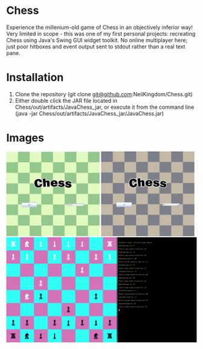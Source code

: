 # Chess

Experience the millenium-old game of Chess in an objectively inferior way! Very limited in scope - 
this was one of my first personal projects: recreating Chess using Java's Swing GUI widget toolkit. 
No online multiplayer here; just poor hitboxes and event output sent to stdout rather than a real 
text pane.

# Installation

1. Clone the repository (git clone git@github.com:NeilKingdom/Chess.git)
2. Either double click the JAR file located in Chess/out/artifacts/JavaChess_jar, or execute
it from the command line (java -jar Chess/out/artifacts/JavaChess_jar/JavaChess.jar)

# Images

<div>
    <img src="./img/start_menu_1.png" width="49%" alt="Splash Screen (Green)"/>
    <img src="./img/start_menu_2.png" width="49%" alt="Splash Screen (Drab)"/>
</div>
<img src="./img/gameplay.png" alt="Gameplay"/>

